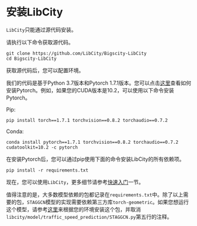 # 安装LibCity

`LibCity`只能通过源代码安装。

请执行以下命令获取源代码。

```shell
git clone https://github.com/LibCity/Bigscity-LibCity
cd Bigscity-LibCity
```

获取源代码后，您可以配置环境。

我们的代码是基于Python 3.7版本和Pytorch 1.7.1版本。您可以点击[这里](https://pytorch.org/get-started/previous-versions/#v171)查看如何安装Pytorch。例如，如果您的CUDA版本是10.2，可以使用以下命令安装Pytorch。

Pip:

```shell
pip install torch==1.7.1 torchvision==0.8.2 torchaudio==0.7.2
```

Conda:

```shell
conda install pytorch==1.7.1 torchvision==0.8.2 torchaudio==0.7.2 cudatoolkit=10.2 -c pytorch
```

在安装Pytorch后，您可以通过pip使用下面的命令安装LibCity的所有依赖项。

```shell
pip install -r requirements.txt
```

现在，您可以使用`LibCity`，更多细节请参考[快速入门](./quick_start.md)一节。

值得注意的是，大多数模型依赖的包都记录在`requirements.txt`中。除了以上需要的包，`STAGGCN`模型的实现需要依赖第三方库`torch-geometric`。如果您想运行这个模型，请参考[这里](https://github.com/rusty1s/pytorch_geometric)来根据您的环境安装这个包，并取消`libcity/model/traffic_speed_prediction/STAGGCN.py`第五行的注释。